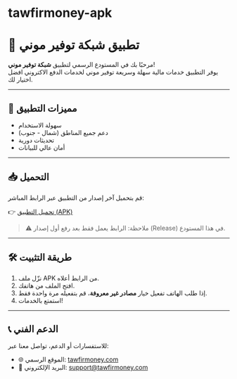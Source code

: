 # tawfirmoney-apk
# 📱 تطبيق شبكة توفير موني

مرحبًا بك في المستودع الرسمي لتطبيق **شبكة توفير موني**!  
يوفر التطبيق خدمات مالية سهلة وسريعة توفير موني لخدمات الدفع الاكتروني افضل اختيار لك.

---

## 🚀 مميزات التطبيق
- سهولة الاستخدام
- دعم جميع المناطق (شمال - جنوب)
- تحديثات دورية
- أمان عالي للبيانات

---

## 📥 التحميل
قم بتحميل آخر إصدار من التطبيق عبر الرابط المباشر:

👉 [تحميل التطبيق (APK)](https://github.com/tawfirmwny-ctrl/tawfirmoney-apk/releases/latest/download/app.apk)

> ⚠️ ملاحظة: الرابط يعمل فقط بعد رفع أول إصدار (Release) في هذا المستودع.

---

## 🛠️ طريقة التثبيت
1. نزّل ملف APK من الرابط أعلاه.
2. افتح الملف من هاتفك.
3. إذا طلب الهاتف تفعيل خيار **مصادر غير معروفة**، قم بتفعيله مرة واحدة فقط.
4. استمتع بالخدمات!

---

## 📞 الدعم الفني
للاستفسارات أو الدعم، تواصل معنا عبر:  
- 🌐 الموقع الرسمي: [tawfirmoney.com](https://www.tawfirmoney.com)  
- 📧 البريد الإلكتروني: support@tawfirmoney.com
